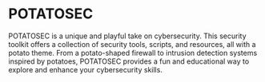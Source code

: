 # POTATOSEC
POTATOSEC is a unique and playful take on cybersecurity. This security toolkit offers a collection of security tools, scripts, and resources, all with a potato theme. From a potato-shaped firewall to intrusion detection systems inspired by potatoes, POTATOSEC provides a fun and educational way to explore and enhance your cybersecurity skills.
